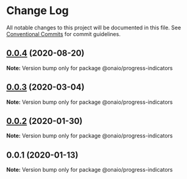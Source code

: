 # Change Log

All notable changes to this project will be documented in this file.
See [Conventional Commits](https://conventionalcommits.org) for commit guidelines.

## [0.0.4](/compare/@onaio/progress-indicators@0.0.3...@onaio/progress-indicators@0.0.4) (2020-08-20)

**Note:** Version bump only for package @onaio/progress-indicators

## [0.0.3](/compare/@onaio/progress-indicators@0.0.2...@onaio/progress-indicators@0.0.3) (2020-03-04)

**Note:** Version bump only for package @onaio/progress-indicators

## [0.0.2](/compare/@onaio/progress-indicators@0.0.1...@onaio/progress-indicators@0.0.2) (2020-01-30)

**Note:** Version bump only for package @onaio/progress-indicators

## 0.0.1 (2020-01-13)

**Note:** Version bump only for package @onaio/progress-indicators

